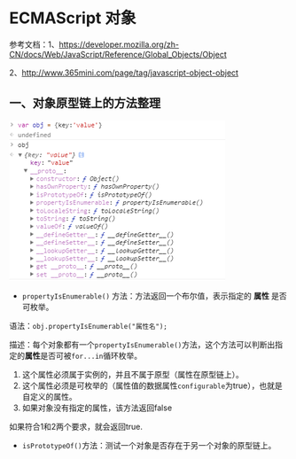 # ECMAScript 对象



参考文档：1、https://developer.mozilla.org/zh-CN/docs/Web/JavaScript/Reference/Global_Objects/Object

2、http://www.365mini.com/page/tag/javascript-object-object



## 一、对象原型链上的方法整理

![object-proto](..\files\imgs\ECMAScript\object-proto.png)

- `propertyIsEnumerable()` 方法：方法返回一个布尔值，表示指定的 **属性** 是否可枚举。

语法：`obj.propertyIsEnumerable("属性名");`

描述：每个对象都有一个`propertyIsEnumerable()`方法，这个方法可以判断出指定的**属性**是否可被`for...in`循环枚举。

1. 这个属性必须属于实例的，并且不属于原型（属性在原型链上）。
2. 这个属性必须是可枚举的（属性值的数据属性`configurable`为true），也就是自定义的属性。
3. 如果对象没有指定的属性，该方法返回false

如果符合1和2两个要求，就会返回true.



- `isPrototypeOf()`方法：测试一个对象是否存在于另一个对象的原型链上。






